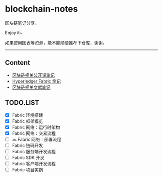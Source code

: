 # blockchain-notes

区块链笔记分享。

Enjoy it~

如果使用图表等资源，能不能顺便推荐下仓库，谢谢。

---

## Content

- [区块链相关公开课笔记](./course-notes/)
- [Hyperledger Fabric 笔记](./fabric-notes/)
- [区块链相关文献笔记](./literature-notes)

## TODO.LIST

- [x] Fabric 环境搭建
- [x] Fabric 框架概览 
- [x] Fabric 网络：运行时架构
- [x] Fabric 网络：交易流程 
- [ ] :soon: Fabric 网络：部署流程
- [ ] Fabric 链码开发
- [ ] Fabric 服务端开发流程
- [ ] Fabric SDK 开发
- [ ] Fabric 客户端开发流程
- [ ] Fabric 项目实例

